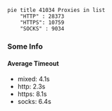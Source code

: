 
```mermaid
pie title 41034 Proxies in list
    "HTTP" : 28373
    "HTTPS": 10759
    "SOCKS" : 9034
```

### Some Info
#### Average Timeout

- mixed: 4.1s
- http: 2.3s
- https: 8.1s
- socks: 6.4s